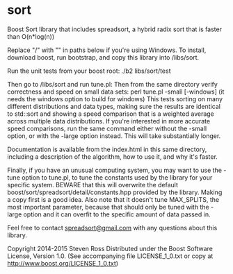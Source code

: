 sort
====

Boost Sort library that includes spreadsort, a hybrid radix sort that is faster than O(n*log(n))

Replace "/" with "\" in paths below if you're using Windows.
To install, download boost, run bootstrap, and copy this library into <your boost root>/libs/sort.  

Run the unit tests from your boost root:
./b2 libs/sort/test

Then go to <your boost root>/libs/sort and run tune.pl:
Then from the same directory verify correctness and speed on small data sets:
perl tune.pl -small [-windows]
(it needs the windows option to build for windows)
This tests sorting on many different distributions and data types, making sure the results are identical to std::sort and showing a speed comparison that is a weighted average across multiple data distributions.
If you're interested in more accurate speed comparisons, run the same command either without the -small option, or with the -large option instead.  This will take substantially longer.

Documentation is available from the index.html in this same directory, including a description of the algorithm, how to use it, and why it's faster.

Finally, if you have an unusual computing system, you may want to use the -tune option to tune.pl, to tune the constants used by the library for your specific system.  BEWARE that this will overwrite the default boost/sort/spreadsort/detail/constants.hpp provided by the library.  Making a copy first is a good idea.  Also note that it doesn't tune MAX_SPLITS, the most important parameter, because that should only be tuned with the -large option and it can overfit to the specific amount of data passed in.

Feel free to contact spreadsort@gmail.com with any questions about this library.

Copyright 2014-2015 Steven Ross
Distributed under the Boost Software License, Version 1.0. (See accompanying file LICENSE_1_0.txt or copy at http://www.boost.org/LICENSE_1_0.txt)

